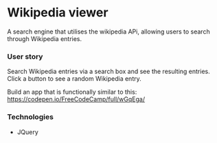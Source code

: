 
# Wikipedia viewer
A search engine that utilises the wikipedia APi, allowing users to search through Wikipedia entries. 

### User story
Search Wikipedia entries via a search box and see the resulting entries. Click a button to see a random Wikipedia entry.

Build an app that is functionally similar to this: https://codepen.io/FreeCodeCamp/full/wGqEga/

### Technologies
* JQuery
